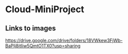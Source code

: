 # Cloud-MiniProject

## Links to images
https://drive.google.com/drive/folders/18VWkew3FjWb-BaPIj8itIiw5QmtO1TX0?usp=sharing